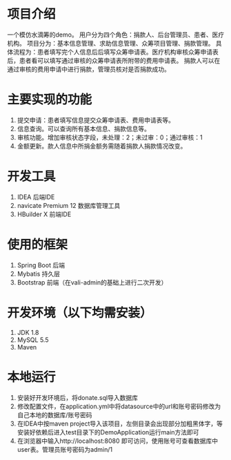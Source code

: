 # 项目介绍
一个模仿水滴筹的demo。
用户分为四个角色：捐款人、后台管理员、患者、医疗机构。
项目分为：基本信息管理、求助信息管理、众筹项目管理、捐款管理。
具体流程为：患者填写完个人信息后后填写众筹申请表。医疗机构审核众筹申请表后，患者看可以填写通过审核的众筹申请表所附带的费用申请表。
捐款人可以在通过审核的费用申请中进行捐款，管理员核对是否捐款成功。

# 主要实现的功能
1. 提交申请：患者填写信息提交众筹申请表、费用申请表等。
2. 信息查询。可以查询所有基本信息、捐款信息等。
3. 审核功能。增加审核状态字段，未处理：2；未过审：0；通过审核：1
4. 金额更新。款人信息中所捐金额务需随着捐款人捐款情况改变。

# 开发工具
1. IDEA 后端IDE
2. navicate Premium 12 数据库管理工具
3. HBuilder X 前端IDE

# 使用的框架
1. Spring Boot 后端
2. Mybatis 持久层
3. Bootstrap 前端（在vali-admin的基础上进行二次开发）

# 开发环境（以下均需安装）
1. JDK 1.8
2. MySQL 5.5
3. Maven

# 本地运行
1. 安装好开发环境后，将donate.sql导入数据库
2. 修改配置文件，在application.yml中将datasource中的url和账号密码修改为自己本地的数据库/账号密码
4. 在IDEA中按maven project导入该项目，左侧目录会出现部分加粗黑体字，等安装好依赖后进入test目录下的DemoApplication运行main方法即可
5. 在浏览器中输入http://localhost:8080 即可访问，使用账号可查看数据库中user表。管理员账号密码为admin/1

